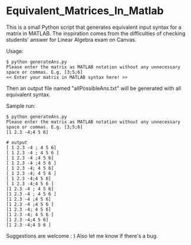 # Equivalent_Matrices_In_Matlab

This is a small Python script that generates equivalent input syntax for a matrix in MATLAB. The inspiration comes from the difficulties of checking students' answer for Linear Algebra exam on Canvas. 

Usage:
```
$ python generateAns.py
Please enter the matrix as MATLAB notation without any unnecessary space or commas. E.g. [3;5;6]
<< Enter your matrix in MATLAB syntax here! >>
```

Then an output file named "allPossibleAns.txt" will be generated with all equivalent syntax.

Sample run:
```
$ python generateAns.py
Please enter the matrix as MATLAB notation without any unnecessary space or commas. E.g. [3;5;6]
[1 2.3 -4;4 5 6]

# output
[ 1 2.3 -4 ; 4 5 6]
[ 1 2.3 -4 ; 4 5 6 ]
[ 1 2.3 -4 ;4 5 6]
[ 1 2.3 -4 ;4 5 6 ]
[ 1 2.3 -4; 4 5 6]
[ 1 2.3 -4; 4 5 6 ]
[ 1 2.3 -4;4 5 6]
[ 1 2.3 -4;4 5 6 ]
[1 2.3 -4 ; 4 5 6]
[1 2.3 -4 ; 4 5 6 ]
[1 2.3 -4 ;4 5 6]
[1 2.3 -4 ;4 5 6 ]
[1 2.3 -4; 4 5 6]
[1 2.3 -4; 4 5 6 ]
[1 2.3 -4;4 5 6]
[1 2.3 -4;4 5 6 ]
```


Suggestions are welcome : )
Also let me know if there's a bug. 
